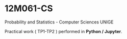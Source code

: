 # 12M061-CS
Probability and Statistics - Computer Sciences UNIGE

Practical work ( TP1-TP2 ) performed in **Python / Jupyter**.
